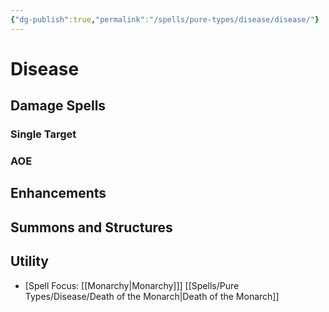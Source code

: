 ```yaml
---
{"dg-publish":true,"permalink":"/spells/pure-types/disease/disease/"}
---
```


# Disease
## Damage Spells

### Single Target
### AOE

## Enhancements

## Summons and Structures

## Utility
- \[Spell Focus: [[Monarchy\|Monarchy]]\] [[Spells/Pure Types/Disease/Death of the Monarch\|Death of the Monarch]]